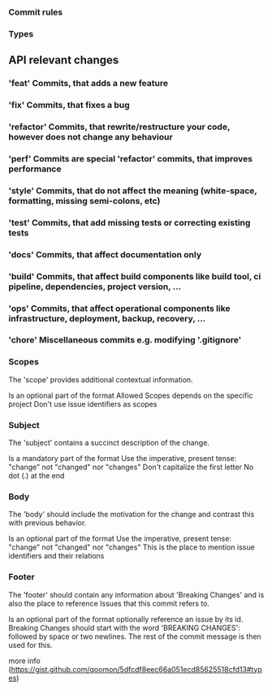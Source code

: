 ### Commit rules


### Types
## API relevant changes

### 'feat' Commits, that adds a new feature
### 'fix' Commits, that fixes a bug

### 'refactor' Commits, that rewrite/restructure your code, however does not change any behaviour

### 'perf' Commits are special 'refactor' commits, that improves performance

### 'style' Commits, that do not affect the meaning (white-space, formatting, missing semi-colons, etc)

### 'test' Commits, that add missing tests or correcting existing tests

### 'docs' Commits, that affect documentation only

### 'build' Commits, that affect build components like build tool, ci pipeline, dependencies, project version, ...

### 'ops' Commits, that affect operational components like infrastructure, deployment, backup, recovery, ...

### 'chore' Miscellaneous commits e.g. modifying '.gitignore'


### Scopes
The 'scope' provides additional contextual information.

Is an optional part of the format
Allowed Scopes depends on the specific project
Don't use issue identifiers as scopes


### Subject
The 'subject' contains a succinct description of the change.

Is a mandatory part of the format
Use the imperative, present tense: "change" not "changed" nor "changes"
Don't capitalize the first letter
No dot (.) at the end

### Body

The 'body' should include the motivation for the change and contrast this with previous behavior.

Is an optional part of the format
Use the imperative, present tense: "change" not "changed" nor "changes"
This is the place to mention issue identifiers and their relations

### Footer

The 'footer' should contain any information about 'Breaking Changes' and is also the place to reference Issues that this commit refers to.

Is an optional part of the format
optionally reference an issue by its id.
Breaking Changes should start with the word 'BREAKING CHANGES': followed by space or two newlines. The rest of the commit message is then used for this.

more info (https://gist.github.com/qoomon/5dfcdf8eec66a051ecd85625518cfd13#types)

